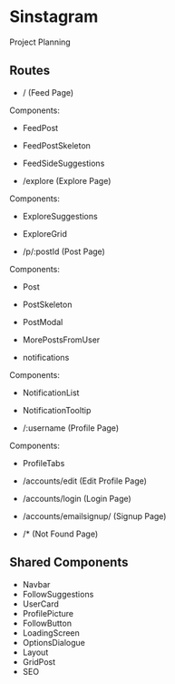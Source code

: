 # Sinstagram

Project Planning

## Routes

- / (Feed Page)

Components:

- FeedPost
- FeedPostSkeleton
- FeedSideSuggestions

- /explore (Explore Page)

Components:

- ExploreSuggestions
- ExploreGrid

- /p/:postId (Post Page)

Components:

- Post
- PostSkeleton
- PostModal
- MorePostsFromUser

- notifications

Components:

- NotificationList
- NotificationTooltip

- /:username (Profile Page)

Components:

- ProfileTabs

- /accounts/edit (Edit Profile Page)

- /accounts/login (Login Page)

- /accounts/emailsignup/ (Signup Page)

- /\* (Not Found Page)

## Shared Components

- Navbar
- FollowSuggestions
- UserCard
- ProfilePicture
- FollowButton
- LoadingScreen
- OptionsDialogue
- Layout
- GridPost
- SEO
